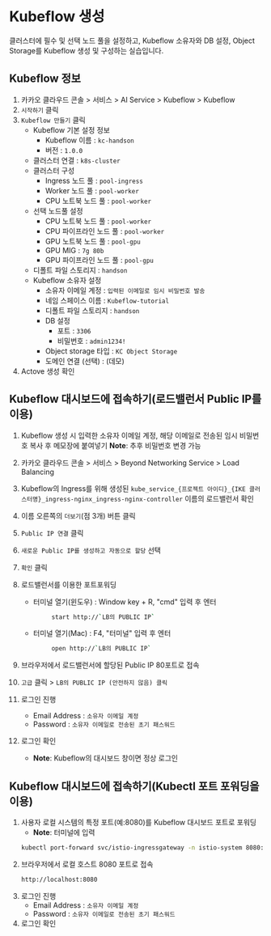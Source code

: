 # Kubeflow 생성
클러스터에 필수 및 선택 노드 풀을 설정하고, Kubeflow 소유자와 DB 설정, Object Storage를 Kubeflow 생성 및 구성하는 실습입니다. 

## Kubeflow 정보
1. 카카오 클라우드 콘솔 > 서비스 > AI Service > Kubeflow > Kubeflow
2. `시작하기` 클릭
3. `Kubeflow 만들기` 클릭
    - Kubeflow 기본 설정 정보
       - Kubeflow 이름 : `kc-handson`
       - 버전 : `1.0.0`
     - 클러스터 연결 : `k8s-cluster`
     - 클러스터 구성
       - Ingress 노드 풀 : `pool-ingress`
       - Worker 노드 풀 : `pool-worker`
       - CPU 노트북 노드 풀 : `pool-worker`
     - 선택 노드풀 설정
       - CPU 노트북 노드 풀 : `pool-worker`
       - CPU 파이프라인 노드 풀 : `pool-worker`
       - GPU 노트북 노드 풀 : `pool-gpu`
       - GPU MIG : `7g 80b`
       - GPU 파이프라인 노드 풀 : `pool-gpu`
     - 디폴트 파일 스토리지 : `handson`
     - Kubeflow 소유자 설정
       - 소유자 이메일 계정 : `입력된 이메일로 임시 비밀번호 발송`
       - 네임 스페이스 이름 : `Kubeflow-tutorial`
       - 디폴트 파일 스토리지 : `handson`
       - DB 설정
         - 포트 : `3306`
         - 비밀번호 : `admin1234!`
       - Object storage 타입 : `KC Object Storage`
       - 도메인 연결 (선택) : (데모)
5. Actove 생성 확인

## Kubeflow 대시보드에 접속하기(로드밸런서 Public IP를 이용)

1. Kubeflow 생성 시 입력한 소유자 이메일 계정, 해당 이메일로 전송된 임시 비밀번호 복사 후 메모장에 붙여넣기
**Note**: 추후 비밀번호 변경 가능
2. 카카오 클라우드 콘솔 > 서비스 > Beyond Networking Service > Load Balancing
3. Kubeflow의 Ingress를 위해 생성된 `kube_service_{프로젝트 아이디}_{IKE 클러스터명}_ingress-nginx_ingress-nginx-controller` 이름의 로드밸런서 확인
4. 이름 오른쪽의 `더보기`(점 3개) 버튼 클릭 
5. `Public IP 연결` 클릭
6. `새로운 Public IP를 생성하고 자동으로 할당` 선택
7. `확인` 클릭
8. 로드밸런서를 이용한 포트포워딩
   - 터미널 열기(윈도우) : Window key + R, "cmd" 입력 후 엔터
     ``` bash
          start http://`LB의 PUBLIC IP`
     ```
     
   - 터미널 열기(Mac) : F4, "터미널" 입력 후 엔터
     ``` bash
          open http://`LB의 PUBLIC IP`
     ```
      
9. 브라우저에서 로드밸런서에 할당된 Public IP 80포트로 접속
9.  `고급` 클릭 > `LB의 PUBLIC IP (안전하지 않음) 클릭`

10. 로그인 진행
    - Email Address : `소유자 이메일 계정`
    - Password : `소유자 이메일로 전송된 초기 패스워드`
11. 로그인 확인
    - **Note**: Kubeflow의 대시보드 창이면 정상 로그인

## Kubeflow 대시보드에 접속하기(Kubectl 포트 포워딩을 이용)

1. 사용자 로컬 시스템의 특정 포트(예:8080)를 Kubeflow 대시보드 포트로 포워딩
   - **Note**: 터미널에 입력
   ```bash
   kubectl port-forward svc/istio-ingressgateway -n istio-system 8080:80
   ```
3. 브라우저에서 로컬 호스트 8080 포트로 접속
   ```bash
   http://localhost:8080
   ```
4. 로그인 진행
    - Email Address : `소유자 이메일 계정`
    - Password : `소유자 이메일로 전송된 초기 패스워드`
5. 로그인 확인
